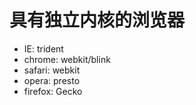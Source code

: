 # 具有独立内核的浏览器

- IE: trident
- chrome: webkit/blink
- safari: webkit
- opera: presto
- firefox: Gecko